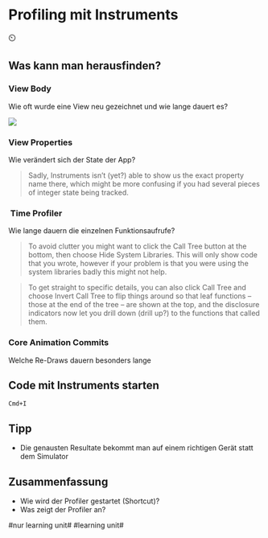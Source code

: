 # Profiling mit Instruments
⏲️

## Was kann man herausfinden?

### View Body

Wie oft wurde eine View neu gezeichnet und wie lange dauert es?


![][image-1]

### View Properties

Wie verändert sich der State der App?

> Sadly, Instruments isn’t (yet?) able to show us the exact property name there, which might be more confusing if you had several pieces of integer state being tracked.


###  Time Profiler

Wie lange dauern die einzelnen Funktionsaufrufe?

> To avoid clutter you might want to click the Call Tree button at the bottom, then choose Hide System Libraries. This will only show code that you wrote, however if your problem is that you were using the system libraries badly this might not help.

> To get straight to specific details, you can also click Call Tree and choose Invert Call Tree to flip things around so that leaf functions – those at the end of the tree – are shown at the top, and the disclosure indicators now let you drill down (drill up?) to the functions that called them.

### Core Animation Commits
Welche Re-Draws dauern besonders lange


## Code mit Instruments starten

`Cmd+I`

## Tipp

- Die genausten Resultate bekommt man auf einem richtigen Gerät statt dem Simulator

## Zusammenfassung
- Wie wird der Profiler gestartet (Shortcut)?
- Was zeigt der Profiler an?





[image-1]:	assets/how-to-use-instruments-to-profile-your-swiftui-code-and-identify-slow-layout-3.png

#nur learning unit# #learning unit#